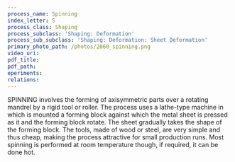 ```yaml
---
process_name: Spinning
index_letter: S
process_class: Shaping
process_subclass: 'Shaping: Deformation'
process_sub_subclass: 'Shaping: Deformation: Sheet Deformation'
primary_photo_path: /photos/2060_spinning.png
video_uri:
pdf_title:
pdf_path:
eperiments:
relations:
---
```


SPINNING involves the forming of axisymmetric parts over a rotating mandrel by a rigid tool or roller. The process uses a lathe-type machine in which is mounted a forming block against which the metal sheet is pressed as it and the forming block rotate. The sheet gradually takes the shape of the forming block. The tools, made of wood or steel, are very simple and thus cheap, making the process attractive for small production runs. Most spinning is performed at room temperature though, if required, it can be done hot.